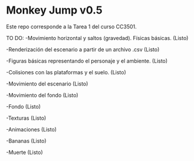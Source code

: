 # Monkey Jump v0.5
Este repo corresponde a la Tarea 1 del curso CC3501.

TO DO:
-Movimiento horizontal y saltos (gravedad). Físicas básicas. (Listo)

-Renderización del escenario a partir de un archivo .csv (Listo)

-Figuras básicas representando el personaje y el ambiente. (Listo)

-Colisiones con las plataformas y el suelo. (Listo)

-Movimiento del escenario (Listo)

-Movimiento del fondo (Listo)

-Fondo (Listo)

-Texturas (Listo)

-Animaciones (Listo)

-Bananas (Listo)

-Muerte (Listo)
